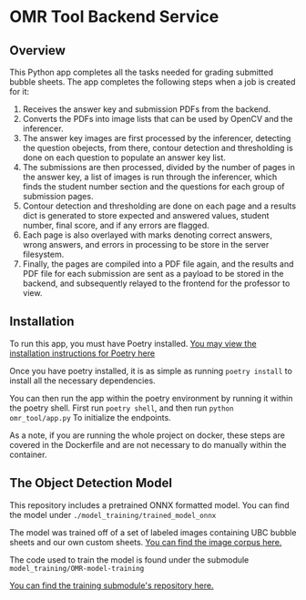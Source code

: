 # OMR Tool Backend Service
## Overview
This Python app completes all the tasks needed for grading submitted bubble sheets. The app completes the following steps when a job is created for it:
1. Receives the answer key and submission PDFs from the backend.
2. Converts the PDFs into image lists that can be used by OpenCV and the inferencer.
3. The answer key images are first processed by the inferencer, detecting the question obejects, from there, contour detection and thresholding is done on each question to populate an answer key list.
4. The submissions are then processed, divided by the number of pages in the answer key, a list of images is run through the inferencer, which finds the student number section and the questions for each group of submission pages.
5. Contour detection and thresholding are done on each page and a results dict is generated to store expected and answered values, student number, final score, and if any errors are flagged.
6. Each page is also overlayed with marks denoting correct answers, wrong answers, and errors in processing to be store in the server filesystem.
7. Finally, the pages are compiled into a PDF file again, and the results and PDF file for each submission are sent as a payload to be stored in the backend, and subsequently relayed to the frontend for the professor to view.

## Installation
To run this app, you must have Poetry installed. [You may view the  installation instructions for Poetry here](https://python-poetry.org/docs/)

Once you have poetry installed, it is as simple as running 
``` poetry install ``` to install all the necessary dependencies.

You can then run the app within the poetry environment by running it within the poetry shell.
First run ```poetry shell```, and then run ```python omr_tool/app.py``` To initialize the endpoints.

As a note, if you are running the whole project on docker, these steps are covered in the Dockerfile and are not necessary to do manually within the container.

## The Object Detection Model

This repository includes a pretrained ONNX formatted model. You can find the model under ```./model_training/trained_model_onnx```

The model was trained off of a set of labeled images containing UBC bubble sheets and our own custom sheets. [You can find the image corpus here.](https://universe.roboflow.com/owlmark/omr-question-detection)

The code used to train the model is found under the submodule ```model_training/OMR-model-training```

[You can find the training submodule's repository here.](https://github.com/fperellaholfeld/OMR-model-inference)